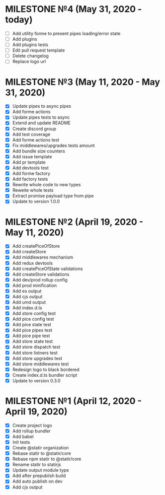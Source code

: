 # MILESTONE №4 (May 31, 2020 - today)

- [ ] Add utility forme to present pipes loading/error state
- [ ] Add plugins
- [ ] Add plugins tests
- [ ] Edit pull request template
- [ ] Delete changelog
- [ ] Replace logo url

# MILESTONE №3 (May 11, 2020 - May 31, 2020)

- [x] Update pipes to async pipes
- [x] Add forme actions
- [x] Update pipes tests to async
- [x] Extend and update README
- [x] Create discord group
- [x] Add test coverage
- [x] Add forme actions test
- [x] Fix middlewares/upgrades tests amount
- [x] Add bundle size counters
- [x] Add issue template
- [x] Add pr template
- [x] Add devtools test
- [x] Add forme factory
- [x] Add factory tests
- [x] Rewrite whole code to new types
- [x] Reweite whole tests
- [x] Extract promise payload type from pipe
- [x] Update to version 1.0.0

# MILESTONE №2 (April 19, 2020 - May 11, 2020)

- [x] Add createPiceOfStore
- [x] Add createStore
- [x] Add middlewares mechanism
- [x] Add redux devtools
- [x] Add createPiceOfState validations
- [x] Add createStore validations
- [x] Add dev/prod rollup config
- [x] Add prod minification
- [x] Add es output
- [x] Add cjs output
- [x] Add umd output
- [x] Add index.d.ts
- [x] Add store config test
- [x] Add pice config test
- [x] Add pice state test
- [x] Add pice pipes test
- [x] Add pice pipe test
- [x] Add store state test
- [x] Add store dispatch test
- [x] Add store listners test
- [x] Add store upgrades test
- [x] Add store middlewares test
- [x] Redesign logo to black bordered
- [x] Create index.d.ts bundler script
- [x] Update to version 0.3.0

# MILESTONE №1 (April 12, 2020 - April 19, 2020)

- [x] Create project logo
- [x] Add rollup bundler
- [x] Add babel
- [x] Init tests
- [x] Create @statir organization
- [x] Rebase statir to @statir/core
- [x] Rebase npm statir to @statir/core
- [x] Rename statir to statirjs
- [x] Update output module type
- [x] Add after prepublish build
- [x] Add auto publish on dev
- [x] Add cjs output
